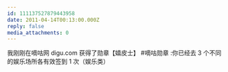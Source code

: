 ```yaml
---
id: 111137527879443958
date: 2011-04-14T00:13:00.000Z
reply: false
media_attachments: 0
---
```


我刚刚在嘀咕网 digu.com 获得了勋章【嬉皮士】 #嘀咕勋章 :你已经去 3 个不同的娱乐场所各有效签到 1 次（娱乐类）​​​​

